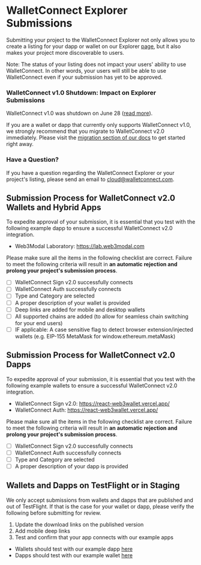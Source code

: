 # WalletConnect Explorer Submissions

Submitting your project to the WalletConnect Explorer not only allows you to create a listing for your dapp or wallet on our Explorer [page](https://explorer.walletconnect.com/), but it also makes your project more discoverable to users.

Note: The status of your listing does not impact your users' ability to use WalletConnect. In other words, your users will still be able to use WalletConnect even if your submission has yet to be approved.

### WalletConnect v1.0 Shutdown: Impact on Explorer Submissions

WalletConnect v1.0 was shutdown on June 28 ([read more](https://medium.com/walletconnect/walletconnect-v1-0-has-now-been-shut-down-ff9baec96690)).

If you are a wallet or dapp that currently only supports WalletConnect v1.0, we strongly recommend that you migrate to WalletConnect v2.0 immediately. Please visit the [migration section of our docs](../migration-from-v1.x/overview) to get started right away.

### Have a Question?

If you have a question regarding the WalletConnect Explorer or your project's listing, please send an email to cloud@walletconnect.com.

## Submission Process for WalletConnect v2.0 Wallets and Hybrid Apps

To expedite approval of your submission, it is essential that you test with the following example dapp to ensure a successful WalletConnect v2.0 integration.

- Web3Modal Laboratory: https://lab.web3modal.com

Please make sure all the items in the following checklist are correct. Failure to meet the following criteria will result in **an automatic rejection and prolong your project's submission process**.

- [ ] WalletConnect Sign v2.0 successfully connects
- [ ] WalletConnect Auth successfully connects
- [ ] Type and Category are selected
- [ ] A proper description of your wallet is provided
- [ ] Deep links are added for mobile and desktop wallets
- [ ] All supported chains are added (to allow for seamless chain switching for your end users)
- [ ] IF applicable: A case sensitive flag to detect browser extension/injected wallets (e.g. EIP-155 MetaMask for window.ethereum.metaMask)

## Submission Process for WalletConnect v2.0 Dapps

To expedite approval of your submission, it is essential that you test with the following example wallets to ensure a successful WalletConnect v2.0 integration.

- WalletConnect Sign v2.0: https://react-web3wallet.vercel.app/
- WalletConnect Auth: https://react-web3wallet.vercel.app/

Please make sure all the items in the following checklist are correct. Failure to meet the following criteria will result in **an automatic rejection and prolong your project's submission process**.

- [ ] WalletConnect Sign v2.0 successfully connects
- [ ] WalletConnect Auth successfully connects
- [ ] Type and Category are selected
- [ ] A proper description of your dapp is provided

## Wallets and Dapps on TestFlight or in Staging

We only accept submissions from wallets and dapps that are published and out of TestFlight. If that is the case for your wallet or dapp, please verify the following before submitting for review.

1.  Update the download links on the published version
2.  Add mobile deep links
3.  Test and confirm that your app connects with our example apps

- Wallets should test with our example dapp [here](https://lab.web3modal.com/)
- Dapps should test with our example wallet [here](https://react-web3wallet.vercel.app/)

